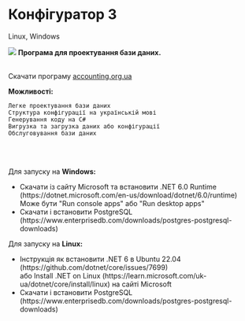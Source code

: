# Конфігуратор 3
Linux, Windows

<img src="https://accounting.org.ua/images/configuration.png" /> <b>Програма для проектування бази даних.</b><br/><br/>

Скачати програму [accounting.org.ua](https://accounting.org.ua/configurator.html) <br/>
    
 <b>Можливості:</b>
    
    Легке проектування бази даних
    Структура конфігурації на українській мові
    Генерування коду на C#
    Вигрузка та загрузка даних або конфігурації
    Обслуговування бази даних

<br/>
<br/>
    
Для запуску на <b>Windows:</b>

<ul>
 <li>
  Скачати із сайту Microsoft та встановити .NET 6.0 Runtime (https://dotnet.microsoft.com/en-us/download/dotnet/6.0/runtime)<br/>
  Може бути "Run console apps" або "Run desktop apps"
 </li>
 <li>
  Скачати і встановити PostgreSQL (https://www.enterprisedb.com/downloads/postgres-postgresql-downloads)
 </li>
</ul>
 
Для запуску на <b>Linux:</b>

<ul>
 <li>
  Інструкція як встановити .NET 6 в Ubuntu 22.04 (https://github.com/dotnet/core/issues/7699)<br/>
  або Install .NET on Linux (https://learn.microsoft.com/uk-ua/dotnet/core/install/linux) на сайті Microsoft
 </li>
 <li>
  Скачати і встановити PostgreSQL (https://www.enterprisedb.com/downloads/postgres-postgresql-downloads)
 </li>
</ul>
